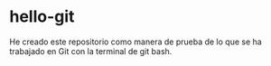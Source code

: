 # hello-git
He creado este repositorio como manera de prueba de lo que se ha trabajado en Git con la terminal de git bash. 

